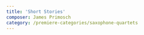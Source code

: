 ```yaml
---
title: 'Short Stories'
composer: James Primosch
category: /premiere-categories/saxophone-quartets
---
```

